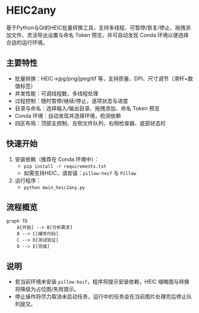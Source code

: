 # HEIC2any

基于Python与Qt的HEIC批量转换工具，支持多线程、可暂停/恢复/停止、拖拽添加文件、灵活导出设置与命名 Token 预览，并可自动发现 Conda 环境以便选择合适的运行环境。

## 主要特性
- 批量转换：HEIC→jpg/png/jpeg/tif 等，支持质量、DPI、尺寸调节（滑杆+数值标签）
- 并发性能：可调线程数，多线程处理
- 过程控制：随时暂停/继续/停止，逐项状态与进度
- 目录与命名：选择输入/输出目录、拖拽添加、命名 Token 预览
- Conda 环境：自动发现并选择环境，检测依赖
- 四区布局：顶部主控制、左侧文件队列、右侧检查器、底部状态栏

## 快速开始
1. 安装依赖（推荐在 Conda 环境中）：
   - `pip install -r requirements.txt`
   - 如需支持HEIC，请安装：`pillow-heif` 与 `Pillow`
2. 运行程序：
   - `python main_heic2any.py`

## 流程概览
```mermaid
graph TD
    A[开始] --> B[分析需求]
    B --> C[编写代码]
    C --> D[测试验证]
    D --> E[完成]
```

## 说明
- 若当前环境未安装 `pillow-heif`，程序将提示安装依赖，HEIC 缩略图与转换将降级为占位图/失败提示。
- 停止操作将尽力取消未启动任务，运行中的任务会在当前图片处理完后停止队列提交。

